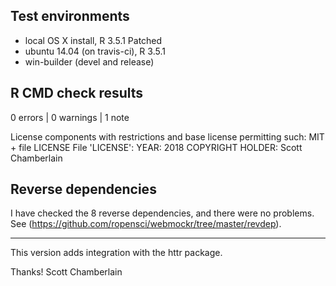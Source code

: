 ## Test environments

* local OS X install, R 3.5.1 Patched
* ubuntu 14.04 (on travis-ci), R 3.5.1
* win-builder (devel and release)

## R CMD check results

0 errors | 0 warnings | 1 note

  License components with restrictions and base license permitting such:
    MIT + file LICENSE
  File 'LICENSE':
    YEAR: 2018
    COPYRIGHT HOLDER: Scott Chamberlain

## Reverse dependencies

I have checked the 8 reverse dependencies, and there were no problems. 
See (<https://github.com/ropensci/webmockr/tree/master/revdep>).

---

This version adds integration with the httr package.

Thanks!
Scott Chamberlain
